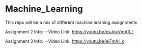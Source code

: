 # Machine_Learning
This repo will be a mix of different machine learning assignments



Assignment 2 Info: 
--Video Link: https://youtu.be/esJoxVmAR_I



Assignment 3 Info:
--Video Link: https://youtu.be/ejFmAI_k
